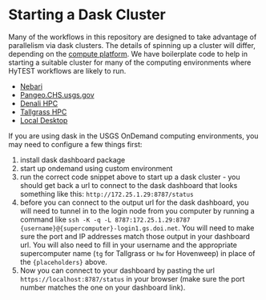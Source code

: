 # Starting a Dask Cluster

Many of the workflows in this repository are designed to take advantage of parallelism via dask clusters. The details of spinning up a cluster will differ, depending on the [compute platform](./README.md). We have boilerplate code to help in starting a suitable cluster for many of the computing environments where HyTEST workflows are likely to run.

* [Nebari](Start_Dask_Cluster_Nebari.ipynb)
* [Pangeo.CHS.usgs.gov](Start_Dask_Cluster_PangeoCHS.ipynb)
* [Denali HPC](Start_Dask_Cluster_Denali.ipynb)
* [Tallgrass HPC](Start_Dask_Cluster_Tallgrass.ipynb)
* [Local Desktop](Start_Dask_Cluster_Desktop.ipynb)

If you are using dask in the USGS OnDemand computing environments, you may need to configure a few things first:
1. install dask dashboard package
2. start up ondemand using custom environment
3. run the correct code snippet above to start up a dask cluster - you should get back a url to connect to the dask dashboard that looks something like this: `http://172.25.1.29:8787/status`
4. before you can connect to the output url for the dask dashboard, you will need to tunnel in to the login node from you computer by running a command like `ssh -K -q -L 8787:172.25.1.29:8787 {username}@{supercomputer}-login1.gs.doi.net`. You will need to make sure the port and IP addresses match those output in your dashboard url. You will also need to fill in your username and the appropriate supercomputer name (`tg` for Tallgrass or `hw` for Hovenweep) in place of the `{placeholders}` above.
5. Now you can connect to your dashboard by pasting the url `https://localhost:8787/status` in your browser (make sure the port number matches the one on your dashboard link).